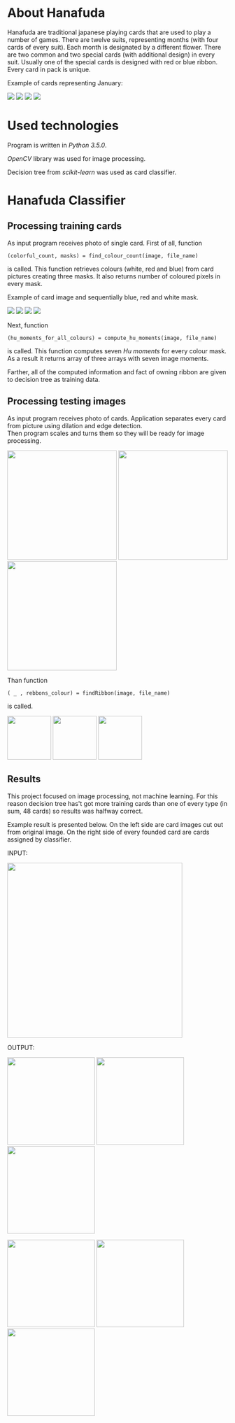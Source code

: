 About Hanafuda
==============

Hanafuda are traditional japanese playing cards that are used to play a number of games. There are twelve suits, representing months (with four cards of every suit). Each month is designated by a different flower. There are two common and two special cards (with additional design) in every suit. Usually one of the special cards is designed with red or blue ribbon. Every card in pack is unique.

Example of cards representing January:

![](https://github.com/aleker/PyHanafudaClassificator/blob/master/pictures/01-01pkt-0r-a.jpg)
![](https://github.com/aleker/PyHanafudaClassificator/blob/master/pictures/01-01pkt-0r-b.jpg)
![](https://github.com/aleker/PyHanafudaClassificator/blob/master/pictures/01-05pkt-1r.jpg)
![](https://github.com/aleker/PyHanafudaClassificator/blob/master/pictures/01-20pkt-0r.jpg)

Used technologies
=================
Program is written in _Python 3.5.0_. 

_OpenCV_ library was used for image processing.

Decision tree from _scikit-learn_ was used as card classifier.

Hanafuda Classifier
=======================

Processing training cards
-------------------------
As input program receives photo of single card. First of all, function 

```
(colorful_count, masks) = find_colour_count(image, file_name)
```
is called. This function retrieves colours (white, red and blue) from card pictures creating three masks. It also returns number of coloured pixels in every mask.  

Example of card image and sequentially blue, red and white mask.

![](https://github.com/aleker/PyHanafudaClassificator/blob/master/processing_examples/10-05pkt-2r.jpg)
![](https://github.com/aleker/PyHanafudaClassificator/blob/master/processing_examples/10-05pkt-2rb.jpg)
![](https://github.com/aleker/PyHanafudaClassificator/blob/master/processing_examples/10-05pkt-2rr.jpg)
![](https://github.com/aleker/PyHanafudaClassificator/blob/master/processing_examples/10-05pkt-2rw.jpg)

Next, function

```
(hu_moments_for_all_colours) = compute_hu_moments(image, file_name)
```
is called. This function computes seven _Hu moments_ for every colour mask. As a result it returns array of three arrays with seven image moments.

Farther, all of the computed information and fact of owning ribbon are given to decision tree as training data.

Processing testing images
-------------------------

As input program receives photo of cards. Application separates every card from picture using dilation and edge detection.  
Then program scales and turns them so they will be ready for image processing. 

<img src="https://github.com/aleker/PyHanafudaClassificator/blob/master/processing_examples/IMG_20161210_112547380.jpg" width="250"/> <img src="https://github.com/aleker/PyHanafudaClassificator/blob/master/processing_examples/P1110883.JPG" width="250"/> <img src="https://github.com/aleker/PyHanafudaClassificator/blob/master/processing_examples/P1110886.JPG" width="250"/>

Than function

```
( _ , rebbons_colour) = findRibbon(image, file_name)
```
is called.

<img src="https://github.com/aleker/PyHanafudaClassificator/blob/master/processing_examples/IMG_20161210_112743967.jpg" width="100"/> <img src="https://github.com/aleker/PyHanafudaClassificator/blob/master/processing_examples/0IMG_20161210_112743967b.jpg" width="100"/> <img src="https://github.com/aleker/PyHanafudaClassificator/blob/master/processing_examples/0IMG_20161210_112743967.jpg" width="100"/>

Results
-------

This project focused on image processing, not machine learning. For this reason decision tree has't got more training cards than one of every type (in sum, 48 cards) so results was halfway correct.

Example result is presented below. On the left side are card images cut out from original image.
On the right side of every founded card are cards assigned by classifier.

INPUT:

<img src="https://github.com/aleker/PyHanafudaClassificator/blob/master/processing_examples/P11108867.JPG" width="400">

OUTPUT:

<img src="https://github.com/aleker/PyHanafudaClassificator/blob/master/processing_examples/0P1110886.JPG" width="200"/> <img src="https://github.com/aleker/PyHanafudaClassificator/blob/master/processing_examples/1P1110886.JPG" width="200"/> <img src="https://github.com/aleker/PyHanafudaClassificator/blob/master/processing_examples/2P1110886.JPG" width="200"/> 

<img src="https://github.com/aleker/PyHanafudaClassificator/blob/master/processing_examples/3P1110886.JPG" width="200"/> <img src="https://github.com/aleker/PyHanafudaClassificator/blob/master/processing_examples/4P1110886.JPG" width="200"/> <img src="https://github.com/aleker/PyHanafudaClassificator/blob/master/processing_examples/5P1110886.JPG" width="200"/>

